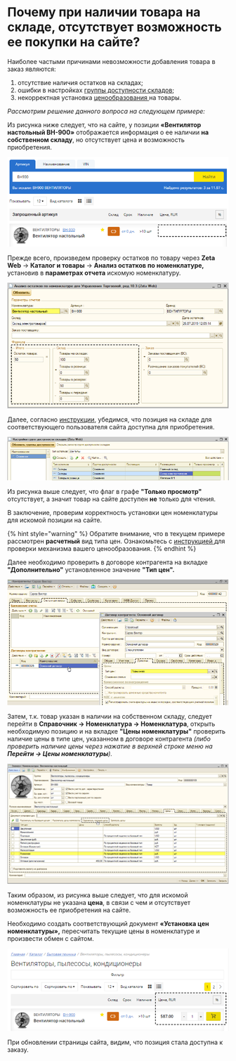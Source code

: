 # Почему при наличии товара на складе, отсутствует возможность ее покупки на сайте?

Наиболее частыми причинами невозможности добавления товара в заказ являются:

1. отсутствие наличия остатков на складах;
2. ошибки в настройках [группы доступности складов](https://help-zetaweb.zetasoft.ru/opisanie-i-nastroika/sklady-i-postavshiki/gruppy-dostupnosti-skladov);
3. некорректная установка [ценообразования ](https://help-zetaweb.zetasoft.ru/opisanie-i-nastroika/cenoobrazovanie)на товары.

_Рассмотрим решение данного вопроса на следующем примере:_ 

Из рисунка ниже следует, что на сайте, у позиции **«Вентилятор настольный ВН-900»** отображается информация о ее наличии **на собственном складу**, но отсутствует цена и возможность приобретения.

![](../.gitbook/assets/image-15%20%282%29.png)

Прежде  всего, произведем проверку остатков по товару через **Zeta Web** → **Каталог и товары** → **Анализ остатков по номенклатуре,** установив в **параметрах отчета** искомую номенклатуру.

![](../.gitbook/assets/image-16.png)

Далее, согласно [инструкции](https://help-zetaweb.zetasoft.ru/opisanie-i-nastroika/sklady-i-postavshiki/gruppy-dostupnosti-skladov), убедимся, что позиция на складе для соответствующего пользователя сайта доступна для приобретения.

![](../.gitbook/assets/image-20%20%281%29.png)

Из рисунка выше следует, что флаг в графе **"Только просмотр"** отсутствует, а значит товар на сайте доступен **не** только для чтения.

В заключение, проверим корректность установки цен номенклатуры для искомой позиции на сайте. 

{% hint style="warning" %}
Обратите внимание, что в текущем примере рассмотрен **расчетный** вид типа цен. Ознакомьтесь с [инструкцией ](https://help-zetaweb.zetasoft.ru/opisanie-i-nastroika/cenoobrazovanie/dlya-1s-upravlenie-torgovlei-red.-10.3)для проверки механизма вашего ценообразования.
{% endhint %}

Далее необходимо проверить в договоре контрагента на вкладке **"Дополнительно"** установленное значение **"Тип цен".**

![](../.gitbook/assets/image-19%20%281%29.png)

Затем, т.к. товар указан в наличии на собственном складу, следует перейти в **Справочник → Номенклатура → Номенклатура**, открыть необходимую позицию и на вкладке **"Цены номенклатуры"** проверить наличие цены в типе цен, указанном в договоре контрагента _\(либо проверить наличие цены через нажатие в верхней строке меню на **Перейти → Цены номенклатуры**\)._

![](../.gitbook/assets/image-21.png)

Таким образом, из рисунка выше следует, что для искомой номенклатуры не указана **цена**, в связи с чем и отсутствует возможность ее приобретения на сайте.

Необходимо создать соответствующий документ **«Установка цен номенклатуры»,** пересчитать текущие цены в номенклатуре и произвести обмен с сайтом.

![](../.gitbook/assets/image-14.png)

При обновлении страницы сайта, видим, что позиция стала доступна к заказу.

